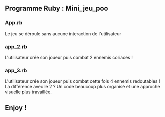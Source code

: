 ## Programme Ruby : Mini_jeu_poo

### App.rb
Le jeu se déroule sans aucune interaction de l'utilisateur

### app_2.rb
L'utilisateur crée son joueur puis combat 2 ennemis coriaces !

### app_3.rb
L'utilisateur crée son joueur puis combat cette fois 4 ennemis redoutables !
La différence avec le 2 ? Un code beaucoup plus organisé et une approche visuelle plus travaillée.

## Enjoy !